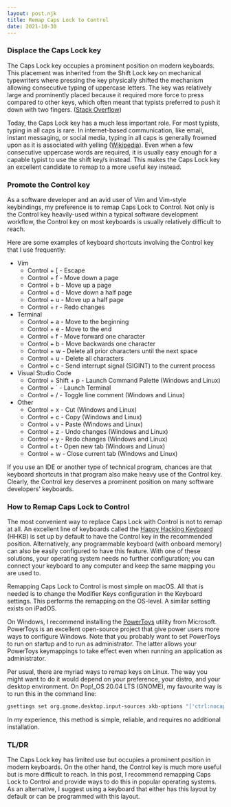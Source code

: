 ```yaml
---
layout: post.njk
title: Remap Caps Lock to Control
date: 2021-10-30
---
```


### Displace the Caps Lock key

The Caps Lock key occupies a prominent position on modern keyboards. This placement was inherited from the Shift Lock key on mechanical typewriters where pressing the key physically shifted the mechanism allowing consecutive typing of uppercase letters. The key was relatively large and prominently placed because it required more force to press compared to other keys, which often meant that typists preferred to push it down with two fingers. ([Stack Overflow](https://ux.stackexchange.com/a/41877))

Today, the Caps Lock key has a much less important role. For most typists, typing in all caps is rare. In internet-based communication, like email, instant messaging, or social media, typing in all caps is generally frowned upon as it is associated with yelling ([Wikipedia](https://en.wikipedia.org/wiki/All_caps)). Even when a few consecutive uppercase words are required, it is usually easy enough for a capable typist to use the shift key/s instead. This makes the Caps Lock key an excellent candidate to remap to a more useful key instead.

### Promote the Control key

As a software developer and an avid user of Vim and Vim-style keybindings, my preference is to remap Caps Lock to Control. Not only is the Control key heavily-used within a typical software development workflow, the Control key on most keyboards is usually relatively difficult to reach.

Here are some examples of keyboard shortcuts involving the Control key that I use frequently:

- Vim
    - Control + [ - Escape
    - Control + f - Move down a page
    - Control + b - Move up a page
    - Control + d - Move down a half page
    - Control + u - Move up a half page
    - Control + r - Redo changes
- Terminal
    - Control + a - Move to the beginning
    - Control + e - Move to the end
    - Control + f - Move forward one character
    - Control + b - Move backwards one character
    - Control + w - Delete all prior characters until the next space
    - Control + u - Delete all characters
    - Control + c - Send interrupt signal (SIGINT) to the current process
- Visual Studio Code
    - Control + Shift + p - Launch Command Palette (Windows and Linux)
    - Control + ` - Launch Terminal
    - Control + / - Toggle line comment (Windows and Linux)
- Other
    - Control + x - Cut (Windows and Linux)
    - Control + c - Copy (Windows and Linux)
    - Control + v - Paste (Windows and Linux)
    - Control + z - Undo changes (Windows and Linux)
    - Control + y - Redo changes (Windows and Linux)
    - Control + t - Open new tab (Windows and Linux)
    - Control + w - Close current tab (Windows and Linux)

If you use an IDE or another type of technical program, chances are that keyboard shortcuts in that program also make heavy use of the Control key. Clearly, the Control key deserves a prominent position on many software developers' keyboards.

### How to Remap Caps Lock to Control

The most convenient way to replace Caps Lock with Control is not to remap at all. An excellent line of keyboards called the [Happy Hacking Keyboard](https://pixelfed.social/p/idian.io/360138290466426027) (HHKB) is set up by default to have the Control key in the recommended position. Alternatively, any programmable keyboard (with onboard memory) can also be easily configured to have this feature. With one of these solutions, your operating system needs no further configuration; you can connect your keyboard to any computer and keep the same mapping you are used to.

Remapping Caps Lock to Control is most simple on macOS. All that is needed is to change the Modifier Keys configuration in the Keyboard settings. This performs the remapping on the OS-level. A similar setting exists on iPadOS.

On Windows, I recommend installing the [PowerToys](https://docs.microsoft.com/en-us/windows/powertoys/) utility from Microsoft. PowerToys is an excellent open-source project that give power users more ways to configure Windows. Note that you probably want to set PowerToys to run on startup and to run as administrator. The latter allows your PowerToys keymappings to take effect even when running an application as administrator.

Per usual, there are myriad ways to remap keys on Linux. The way you might want to do it would depend on your preference, your distro, and your desktop environment. On Pop!_OS 20.04 LTS (GNOME), my favourite way is to run this in the command line:

```bash
gsettings set org.gnome.desktop.input-sources xkb-options "['ctrl:nocaps']"
```

In my experience, this method is simple, reliable, and requires no additional installation.

### TL/DR

The Caps Lock key has limited use but occupies a prominent position in modern keyboards. On the other hand, the Control key is much more useful but is more difficult to reach. In this post, I recommend remapping Caps Lock to Control and provide ways to do this in popular operating systems. As an alternative, I suggest using a keyboard that either has this layout by default or can be programmed with this layout.
